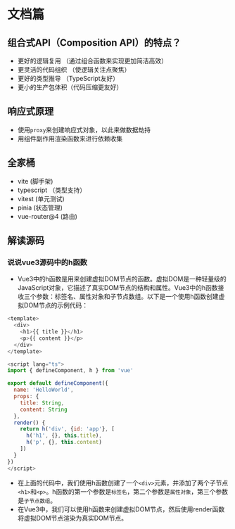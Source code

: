 # 文档篇
## 组合式API（Composition API）的特点？
- 更好的逻辑复用 （通过组合函数来实现更加简洁高效）
- 更灵活的代码组织 （使逻辑关注点聚焦）
- 更好的类型推导 （TypeScript友好）
- 更小的生产包体积（代码压缩更友好）

## 响应式原理
- 使用`proxy`来创建响应式对象，以此来做数据劫持
- 用组件副作用渲染函数来进行依赖收集

## 全家桶
- vite (脚手架)
- typescript （类型支持）
- vitest (单元测试)
- pinia (状态管理)
- vue-router@4 (路由)

## 解读源码

### 说说vue3源码中的h函数

- Vue3中的h函数是用来创建虚拟DOM节点的函数。虚拟DOM是一种轻量级的JavaScript对象，它描述了真实DOM节点的结构和属性。Vue3中的h函数接收三个参数：标签名、属性对象和子节点数组。以下是一个使用h函数创建虚拟DOM节点的示例代码：
```js
<template>
  <div>
    <h1>{{ title }}</h1>
    <p>{{ content }}</p>
  </div>
</template>

<script lang="ts">
import { defineComponent, h } from 'vue'

export default defineComponent({
  name: 'HelloWorld',
  props: {
    title: String,
    content: String
  },
  render() {
    return h('div', {id: 'app'}, [
      h('h1', {}, this.title),
      h('p', {}, this.content)
    ])
  }
})
</script>
```
- 在上面的代码中，我们使用h函数创建了一个`<div>`元素，并添加了两个子节点`<h1>`和`<p>`。h函数的第一个参数是`标签名`，第二个参数是`属性对象`，第三个参数是`子节点数组`。
- 在Vue3中，我们可以使用h函数来创建虚拟DOM节点，然后使用render函数将虚拟DOM节点渲染为真实DOM节点。